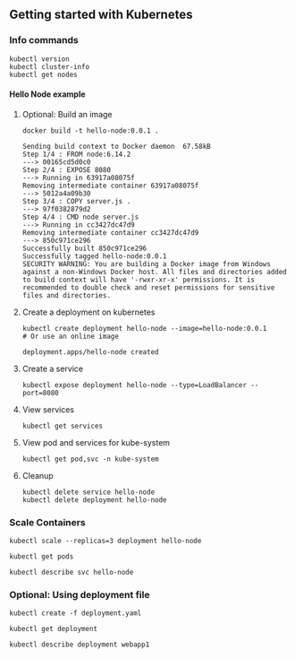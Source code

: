 ## Getting started with Kubernetes

### Info commands

```
kubectl version
kubectl cluster-info
kubectl get nodes
```

#### Hello Node example  

1. Optional: Build an image 
    ```
    docker build -t hello-node:0.0.1 .
    ```
    ```
    Sending build context to Docker daemon  67.58kB
    Step 1/4 : FROM node:6.14.2
    ---> 00165cd5d0c0
    Step 2/4 : EXPOSE 8080
    ---> Running in 63917a08075f
    Removing intermediate container 63917a08075f
    ---> 5012a4a09b30
    Step 3/4 : COPY server.js .
    ---> 97f0382879d2
    Step 4/4 : CMD node server.js
    ---> Running in cc3427dc47d9
    Removing intermediate container cc3427dc47d9
    ---> 850c971ce296
    Successfully built 850c971ce296
    Successfully tagged hello-node:0.0.1
    SECURITY WARNING: You are building a Docker image from Windows against a non-Windows Docker host. All files and directories added to build context will have '-rwxr-xr-x' permissions. It is recommended to double check and reset permissions for sensitive files and directories.
    ```
2. Create a deployment on kubernetes
    ```
    kubectl create deployment hello-node --image=hello-node:0.0.1 
    # Or use an online image
    ```
    ```
    deployment.apps/hello-node created
    ```
3. Create a service
    ```
    kubectl expose deployment hello-node --type=LoadBalancer --port=8080
    ```
4. View services
    ```
    kubectl get services
    ```
5. View pod and services for kube-system
    ```
    kubectl get pod,svc -n kube-system
    ```
6. Cleanup
    ```
    kubectl delete service hello-node
    kubectl delete deployment hello-node
    ```

### Scale Containers
```
kubectl scale --replicas=3 deployment hello-node
```

```
kubectl get pods
```

```
kubectl describe svc hello-node
```

### Optional: Using deployment file
```
kubectl create -f deployment.yaml

kubectl get deployment

kubectl describe deployment webapp1
```